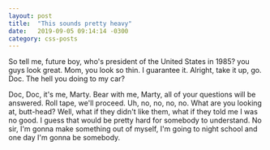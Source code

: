 ```yaml
---
layout: post
title:  "This sounds pretty heavy"
date:   2019-09-05 09:14:14 -0300
category: css-posts
---
```

So tell me, future boy, who's president of the United States in 1985? you guys look great. Mom, you look so thin. I guarantee it. Alright, take it up, go. Doc. The hell you doing to my car?

Doc, Doc, it's me, Marty. Bear with me, Marty, all of your questions will be answered. Roll tape, we'll proceed. Uh, no, no, no, no. What are you looking at, butt-head? Well, what if they didn't like them, what if they told me I was no good. I guess that would be pretty hard for somebody to understand. No sir, I'm gonna make something out of myself, I'm going to night school and one day I'm gonna be somebody.